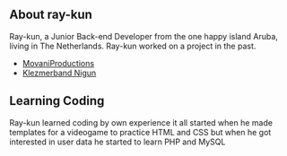<!-- <p align="center"><a href="https://laravel.com" target="_blank"><img src="https://raw.githubusercontent.com/laravel/art/master/logo-lockup/5%20SVG/2%20CMYK/1%20Full%20Color/laravel-logolockup-cmyk-red.svg" width="400"></a></p> -->

## About ray-kun

Ray-kun, a Junior Back-end Developer from the one happy island Aruba, living in The Netherlands. Ray-kun worked on a project in the past.

- [MovaniProductions](https://movaniproductions.com)
- [Klezmerband Nigun](https://klezmerband-nigun.nl)

## Learning Coding

Ray-kun learned coding by own experience it all started when he made templates for a videogame to practice HTML and CSS but when he got interested in user data he started to learn PHP and MySQL
